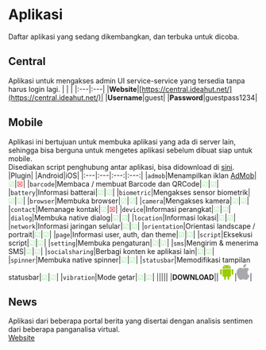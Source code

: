 # Aplikasi
Daftar aplikasi yang sedang dikembangkan, dan terbuka untuk dicoba.

## Central
Aplikasi untuk mengakses admin UI service-service yang tersedia tanpa harus login lagi.
|     |    |
|:---|:---|
|__Website__|[https://central.ideahut.net/](https://central.ideahut.net/)|
|__Username__|guest|
|__Password__|guestpass1234|

## Mobile
Aplikasi ini bertujuan untuk membuka aplikasi yang ada di server lain, sehingga bisa berguna untuk mengetes aplikasi sebelum dibuat siap untuk mobile. <br/>
Disediakan script penghubung antar aplikasi, bisa didownload di [sini](assets/ideahut.js).
|Plugin|    |Android|iOS|
|:---|:---|:---:|:---:|
|`admob`|Menampilkan iklan [AdMob](https://admob.google.com)|<font color="lightgreen">&#9745;</font>|<font color="red">&#x2612;</font>|
|`barcode`|Membaca / membuat Barcode dan QRCode|<font color="lightgreen">&#9745;</font>|<font color="lightgreen">&#9745;</font>|
|`battery`|Informasi batterai|<font color="lightgreen">&#9745;</font>|<font color="lightgreen">&#9745;</font>|
|`biometric`|Mengakses sensor biometrik|<font color="lightgreen">&#9745;</font>|<font color="lightgreen">&#9745;</font>|
|`browser`|Membuka browser|<font color="lightgreen">&#9745;</font>|<font color="lightgreen">&#9745;</font>|
|`camera`|Mengakses kamera|<font color="lightgreen">&#9745;</font>|<font color="lightgreen">&#9745;</font>|
|`contact`|Memanage kontak|<font color="lightgreen">&#9745;</font>|<font color="red">&#x2612;</font>|
|`device`|Informasi perangkat|<font color="lightgreen">&#9745;</font>|<font color="lightgreen">&#9745;</font>|
|`dialog`|Membuka native dialog|<font color="lightgreen">&#9745;</font>|<font color="lightgreen">&#9745;</font>|
|`location`|Informasi lokasi|<font color="lightgreen">&#9745;</font>|<font color="lightgreen">&#9745;</font>|
|`network`|Informasi jaringan selular|<font color="lightgreen">&#9745;</font>|<font color="lightgreen">&#9745;</font>|
|`orientation`|Orientasi landscape / portrait|<font color="lightgreen">&#9745;</font>|<font color="lightgreen">&#9745;</font>|
|`page`|Informasi user, auth, dan theme|<font color="lightgreen">&#9745;</font>|<font color="lightgreen">&#9745;</font>|
|`script`|Eksekusi script|<font color="lightgreen">&#9745;</font>|<font color="lightgreen">&#9745;</font>|
|`setting`|Membuka pengaturan|<font color="lightgreen">&#9745;</font>|<font color="lightgreen">&#9745;</font>|
|`sms`|Mengirim & menerima SMS|<font color="lightgreen">&#9745;</font>|<font color="lightgreen">&#9745;</font>|
|`socialsharing`|Berbagi konten ke aplikasi lain|<font color="lightgreen">&#9745;</font>|<font color="lightgreen">&#9745;</font>|
|`spinner`|Membuka native spinner|<font color="lightgreen">&#9745;</font>|<font color="lightgreen">&#9745;</font>|
|`statusbar`|Memodifikasi tampilan statusbar|<font color="lightgreen">&#9745;</font>|<font color="lightgreen">&#9745;</font>|
|`vibration`|Mode getar|<font color="lightgreen">&#9745;</font>|<font color="lightgreen">&#9745;</font>|
|||||
|<b>DOWNLOAD</b>||[<img height="32" src="assets/android.png" alt="Spring">](assets/ideahut.apk)|[<img height="32" src="assets/apple.png" alt="Spring">](assets/ideahut.zip)|

## News
Aplikasi dari beberapa portal berita yang disertai dengan analisis sentimen dari beberapa panganalisa virtual.<br/>
[Website](https://news.ideahut.net)
